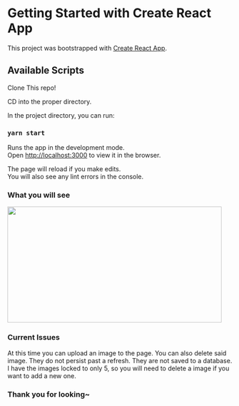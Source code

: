 # Getting Started with Create React App

This project was bootstrapped with [Create React App](https://github.com/facebook/create-react-app).

## Available Scripts

Clone This repo!

CD into the proper directory.

In the project directory, you can run:

### `yarn start`

Runs the app in the development mode.\
Open [http://localhost:3000](http://localhost:3000) to view it in the browser.

The page will reload if you make edits.\
You will also see any lint errors in the console.

### What you will see

<img src="https://giphy.com/embed/KXLzj98Teon8KjvB0K" width="480" height="260" frameBorder="0" class="giphy-embed" allowFullScreen><p><a href="https://giphy.com/gifs/KXLzj98Teon8KjvB0K"></a></p>


### Current Issues 

At this time you can upload an image to the page.
You can also delete said image.
They do not persist past a refresh. 
They are not saved to a database.
I have the images locked to only 5, so you will need to delete a image if you want to add a new one.

### Thank you for looking~